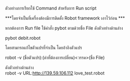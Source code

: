 ตัวอย่างการเรียกใช้ Command สำหรับการ Run script 

***โดยจำเป็นที่เครื่องต้องมีการติดตั้ง Robot framework เอาไว้ก่อน ***  

หากต้องการ Run file ใช้คำสั่ง pybot ตามด้วยชื่อ File ดังตัวอย่างด้านล่าง  

pybot debit.robot

โดยสามารถแก้ไขตัวแปรที่จำเป็น โดยอ้าอิงตัวแปร

robot -v (ชื่อตัวแปร):(ค่าที่ต้องการเปลี่ยน)<วรรค>(ชื่อ File)   

ดังตัวอย่างด้านล่าง  
robot -v URL:http://139.59.106.112 love_test.robot  
